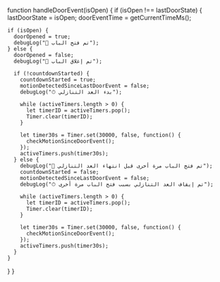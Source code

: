 
function handleDoorEvent(isOpen) {
  if (isOpen !== lastDoorState) {
    lastDoorState = isOpen;
    doorEventTime = getCurrentTimeMs();

    if (isOpen) {
      doorOpened = true;
      debugLog("🚪 تم فتح الباب");
    } else {
      doorOpened = false;
      debugLog("🚪 تم إغلاق الباب");

      if (!countdownStarted) {
        countdownStarted = true;
        motionDetectedSinceLastDoorEvent = false;
        debugLog("⏱ بدء العد التنازلي");
        
        while (activeTimers.length > 0) {
          let timerID = activeTimers.pop();
          Timer.clear(timerID);
        }

        let timer30s = Timer.set(30000, false, function() {
          checkMotionSinceDoorEvent();
        });
        activeTimers.push(timer30s);
      } else {
        debugLog("🚪 تم فتح الباب مرة أخرى قبل انتهاء العد التنازلي");
        countdownStarted = false;
        motionDetectedSinceLastDoorEvent = false;
        debugLog("⏱ تم إيقاف العد التنازلي بسبب فتح الباب مرة أخرى");
        
        while (activeTimers.length > 0) {
          let timerID = activeTimers.pop();
          Timer.clear(timerID);
        }
        
        let timer30s = Timer.set(30000, false, function() {
          checkMotionSinceDoorEvent();
        });
        activeTimers.push(timer30s);
      }
    }
  }
}
